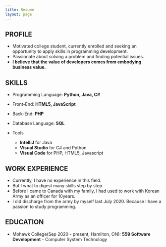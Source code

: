 ```yaml
---
title: Resume
layout: page
---
```


## PROFILE
* Motivated college student, currently enrolled and seeking an opportunity to apply skills in programming development.
* Passionate about solving a problem and finding potential issues.
* **I believe that the value of developers comes from embodying business value.**

## SKILLS
* Programming Language:  **Python, Java, C#**
* Front-End: **HTML5, JavaScript**
* Back-End: **PHP**
* Database Language: **SQL**
* Tools

  - **IntelliJ** for Java
  - **Visual Studio** for C# and Python
  - **Visual Code** for PHP, HTML5, Javascript



## WORK EXPERIENCE
* Currently, I have no experience in this field.
* But I wnat to digest many skills step by step.
* Before I came to Canada with my family, I had used to work with Korean Army as an officer for 10years. 
* I did discharge from the army by myself last July 2020. Because I have a passion to study programming.

## EDUCATION
* Mohawk College(Sep 2020 - present, Hamilton, ON): **559 Software Development** - Computer System Technology